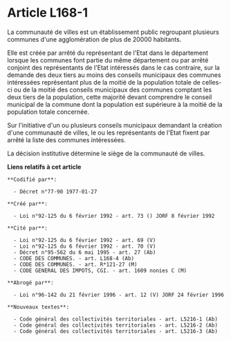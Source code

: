 # Article L168-1

La communauté de villes est un établissement public regroupant plusieurs communes d'une agglomération de plus de 20000
habitants.

Elle est créée par arrêté du représentant de l'Etat dans le département lorsque les communes font partie du même département
ou par arrêté conjoint des représentants de l'Etat intéressés dans le cas contraire, sur la demande des deux tiers au moins
des conseils municipaux des communes intéressées représentant plus de la moitié de la population totale de celles-ci ou de la
moitié des conseils municipaux des communes comptant les deux tiers de la population, cette majorité devant comprendre le
conseil municipal de la commune dont la population est supérieure à la moitié de la population totale concernée.

Sur l'initiative d'un ou plusieurs conseils municipaux demandant la création d'une communauté de villes, le ou les
représentants de l'Etat fixent par arrêté la liste des communes intéressées.

La décision institutive détermine le siège de la communauté de villes.

**Liens relatifs à cet article**

	**Codifié par**:

	  - Décret n°77-90 1977-01-27

	**Créé par**:

	  - Loi n°92-125 du 6 février 1992 - art. 73 () JORF 8 février 1992

	**Cité par**:

	  - Loi n°92-125 du 6 février 1992 - art. 69 (V)
	  - Loi n°92-125 du 6 février 1992 - art. 70 (V)
	  - Décret n°95-562 du 6 mai 1995 - art. 27 (Ab)
	  - CODE DES COMMUNES. - art. L168-4 (Ab)
	  - CODE DES COMMUNES. - art. R*121-27 (M)
	  - CODE GENERAL DES IMPOTS, CGI. - art. 1609 nonies C (M)

	**Abrogé par**:

	  - Loi n°96-142 du 21 février 1996 - art. 12 (V) JORF 24 février 1996

	**Nouveaux textes**:

	  - Code général des collectivités territoriales - art. L5216-1 (Ab)
	  - Code général des collectivités territoriales - art. L5216-2 (Ab)
	  - Code général des collectivités territoriales - art. L5216-3 (Ab)
